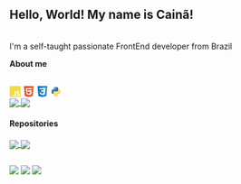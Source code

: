 ## Hello, World! My name is Cainã! 
<br />
I'm a self-taught passionate FrontEnd developer from Brazil

**About me**
<div style="display: inline_block"><br>
  <code><img align="center" alt="Cainã-JavaScript" height="20"src="https://raw.githubusercontent.com/devicons/devicon/master/icons/javascript/javascript-plain.svg"></code>
  <code><img align="center" alt="Cainã-HTML" height="20"src="https://raw.githubusercontent.com/devicons/devicon/master/icons/html5/html5-original.svg"></code>
  <code><img align="center" alt="Cainã-CSS" height="20"src="https://raw.githubusercontent.com/devicons/devicon/master/icons/css3/css3-original.svg"></code>
  <code><img align="center" alt="Cainã-Python" height="20"src="https://raw.githubusercontent.com/devicons/devicon/master/icons/python/python-original.svg"></code>
</div>

<a href="https://beacons.ai/caiaikkj">
  <img align="center" src="https://github-readme-stats.vercel.app/api?username=caiaikkj&rank_icon=github&show_icons=true&include_all_commits=true&theme=shadow_red" />
</a>
<a href="https://beacons.ai/caiaikkj">
  <img align="center" src="https://github-readme-stats.vercel.app/api/top-langs?username=caiaikkj&layout=compact&langs_count=8&card_width=320&theme=shadow_red" />
</a>

#### Repositories
<a href="https://github.com/caiaikkj/starbucks-study">
  <img height=100 align="center" src="https://github-readme-stats.vercel.app/api/pin/?username=caiaikkj&repo=starbucks-study&theme=shadow_red" />
</a>
<a href="https://github.com/caiaikkj/qrcodegenerator">
  <img height=100 align="center" src="https://github-readme-stats.vercel.app/api/pin/?username=caiaikkj&repo=qrcodegenerator&theme=shadow_red" />
</a>

##

<div>
 	<a href="https://www.twitch.tv/caiaikkj" target="_blank"><img src="https://img.shields.io/badge/Twitch-9146FF?style=for-the-badge&logo=twitch&logoColor=white" target="_blank"></a> 
  <a href = "mailto:contato.cainacauss@gmail.com"><img src="https://img.shields.io/badge/-Gmail-%23333?style=for-the-badge&logo=gmail&logoColor=white" target="_blank"></a>
  <a href="https://www.linkedin.com/in/cainacauss/" target="_blank"><img src="https://img.shields.io/badge/-LinkedIn-%230077B5?style=for-the-badge&logo=linkedin&logoColor=white" target="_blank"></a> 
</div>

###

